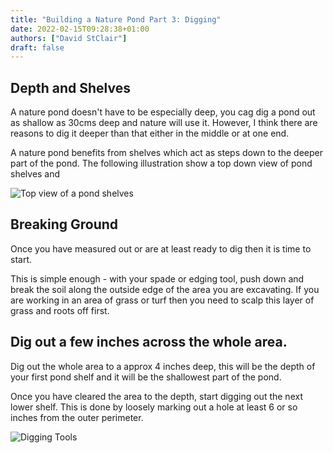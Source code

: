 ```yaml
---
title: "Building a Nature Pond Part 3: Digging"
date: 2022-02-15T09:28:38+01:00
authors: ["David StClair"]
draft: false
---
```

## Depth and Shelves
A nature pond doesn't have to be especially deep, you cag dig a pond out as shallow as 30cms deep and nature will use it. However, I think there are reasons to dig it deeper than that either in the middle or at one end. 



A nature pond benefits from shelves which act as steps down to the deeper part of the pond.  The following illustration show a top down view of pond shelves and 

![Top view of a pond shelves](../pond-shelves-birdsview.png)

## Breaking Ground
Once you have measured out or are at least ready to dig then it is time to start.

This is simple enough - with your spade or edging tool, push down and break the soil along the outside edge of the area you are excavating. If you are working in an area of grass or turf then you need to scalp this layer of grass and roots off first.

## Dig out a few inches across the whole area.  
Dig out the whole area to a approx 4 inches deep, this will be the depth of your first pond shelf and it will be the shallowest part of the pond. 

Once you have cleared the area to the depth, start digging out the next lower shelf.  This is done by loosely marking out a hole at least 6 or so inches from the outer perimeter.

![Digging Tools](../excavation-2.jpg)